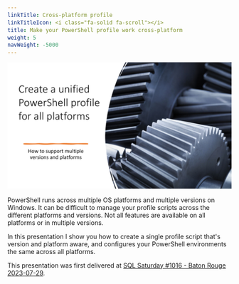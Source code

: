 ```yaml
---
linkTitle: Cross-platform profile
linkTitleIcon: <i class="fa-solid fa-scroll"></i>
title: Make your PowerShell profile work cross-platform
weight: 5
navWeight: -5000
---
```

<!-- markdownlint-disable MD041 -->
![Make your PowerShell profile work cross-platform][02]

PowerShell runs across multiple OS platforms and multiple versions on Windows. It can be difficult
to manage your profile scripts across the different platforms and versions. Not all features are
available on all platforms or in multiple versions.

In this presentation I show you how to create a single profile script that's version and platform
aware, and configures your PowerShell environments the same across all platforms.

This presentation was first delivered at [SQL Saturday #1016 - Baton Rouge 2023-07-29][01].

<!-- link references -->
[01]: https://sqlsaturday.com/2023-07-29-sqlsaturday1060/
[02]: psprofiles.png
